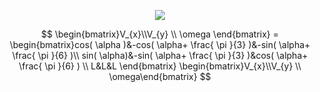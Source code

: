 <p align="center">
<img src="Base_kinematic.png">
</p>

$$
\begin{bmatrix}V_{x}\\V_{y} \\  \omega \end{bmatrix} = \begin{bmatrix}cos( \alpha )&-cos( \alpha+  \frac{ \pi }{3}  )&-sin( \alpha+  \frac{ \pi }{6}  )\\ sin( \alpha)&-sin( \alpha+  \frac{ \pi }{3}  )&cos( \alpha+  \frac{ \pi }{6}  ) \\ L&L&L \end{bmatrix} \begin{bmatrix}V_{x}\\V_{y} \\  \omega\end{bmatrix}
$$